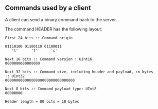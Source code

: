 ## Commands used by a client
A client can send a binary command back to the server.

The command HEADER has the following layout:

```
First 24 bits :: Command origin

01110100 01100110 01100011
   't'      'f'      'c'

Next 16 bits :: Command version : UInt16
0000000000000000

Next 32 bits :: Command size, including header and payload, in bytes :: UInt32
00000000000000000000000000000000

Next 8 bits :: Command payload type: UInt8
00000000

Header length = 80 bits = 10 bytes
```

